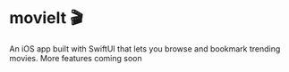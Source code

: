 # movieIt 🎬
An iOS app built with SwiftUI that lets you browse and bookmark trending movies.
More features coming soon 

